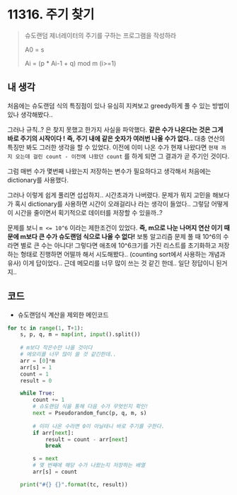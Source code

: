 # 11316. 주기 찾기

> 슈도랜덤 제너레이터의 주기를 구하는 프로그램을 작성하라
>
> A0 = s
>
> Ai = (p * Ai-1 + q) mod m (i>=1)



## 내 생각

처음에는 슈도랜덤 식의 특징점이 있나 유심히 지켜보고 greedy하게 풀 수 있는 방법이 있나 생각해봤다..

그러나 규칙..? 은 찾지 못했고 한가지 사실을 파악했다. **같은 수가 나온다는 것은 그게 바로 주기의 시작이다 !** **즉, 주기 내에 같은 숫자가 여러번 나올 수가 없다..** 대충 연산의 특징만 봐도 그러한 생각을 할 수 있었다. 이전에 이미 나온 수가 현재 나왔다면 `현재 까지 오는데 걸린 count - 이전에 나왔던 count` 를 하게 되면 그 결과가 곧 주기인 것이다.

그럼 매번 수가 몇번째 나왔는지 저장하는 변수가 필요하다고 생각해서 처음에는 dictionary를 사용했다.

그러나 이렇게 쉽게 풀리면 섭섭하지.. 시간초과가 나버렸다. 문제가 뭐지 고민을 해보다가 혹시 dictionary를 사용하면 시간이 오래걸리나 라는 생각이 들었다.. 그렇담 어떻게 이 시간을 줄이면서 획기적으로 데이터를 저장할 수 있을까..?

문제를 보니 `m <= 10^6` 이라는 제한조건이 있었다. **즉, m으로 나눈 나머지 연산 이기 때문에 m보다 큰 수가 슈도랜덤 식으로 나올 수 없다!** 보통 알고리즘 문제 풀 때 10^6의 수라면 별로 큰 수는 아니다! 그렇다면 애초에 10^6크기를 가진 리스트를 초기화하고 저장하는 형태로 진행하면 어떨까 해서 시도해봤다.. (counting sort에서 사용하는 개념과 유사) 이게 답이었다.. 근데 메모리를 너무 많이 쓰는 것 같긴 한데.. 일단 정답이니 된거지..



## 코드

- 슈도랜덤식 계산을 제외한 메인코드

```python
for tc in range(1, T+1):
    s, p, q, m = map(int, input().split())
    
    # m보다 작은수만 나올 것이다
    # 메모리를 너무 많이 쓸 것 같긴한데..
    arr = [0]*m
    arr[s] = 1
    count = 1
    result = 0

    while True:
        count += 1
        # 슈도랜덤 식을 통해 다음 수가 무엇인지 확인!
        next = Pseudorandom_func(p, q, m, s)
        
        # 이미 나온 수라면 0이 아닐테니 바로 주기를 구한다.
        if arr[next]:
            result = count - arr[next]
            break

        s = next
        # 몇 번째에 해당 수가 나왔는지 저장하는 배열
        arr[s] = count

    print("#{} {}".format(tc, result))
```

